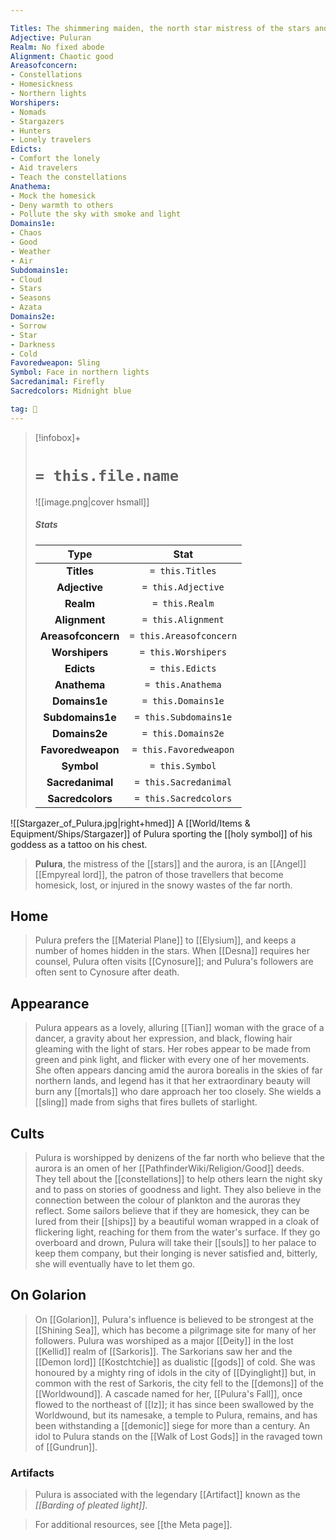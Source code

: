 ```yaml
---

Titles: The shimmering maiden, the north star mistress of the stars and the mysterious light of the aurora,mistress of the aurora iobara
Adjective: Puluran 
Realm: No fixed abode
Alignment: Chaotic good
Areasofconcern:
- Constellations
- Homesickness
- Northern lights
Worshipers:
- Nomads
- Stargazers
- Hunters
- Lonely travelers
Edicts:
- Comfort the lonely
- Aid travelers
- Teach the constellations
Anathema:
- Mock the homesick
- Deny warmth to others
- Pollute the sky with smoke and light
Domains1e:
- Chaos
- Good
- Weather
- Air
Subdomains1e:
- Cloud
- Stars
- Seasons
- Azata
Domains2e:
- Sorrow
- Star
- Darkness
- Cold
Favoredweapon: Sling
Symbol: Face in northern lights
Sacredanimal: Firefly
Sacredcolors: Midnight blue

tag: 🙏
---
```


> [!infobox]+
> #  `= this.file.name`
> ![[image.png|cover hsmall]]
> ##### Stats
> Type | Stat |
> :---:|:---:|
> **Titles** | `= this.Titles` |
> **Adjective** | `= this.Adjective` |
> **Realm** | `= this.Realm` |
> **Alignment** | `= this.Alignment` |
> **Areasofconcern** | `= this.Areasofconcern` |
> **Worshipers** | `= this.Worshipers` |
> **Edicts** | `= this.Edicts` |
> **Anathema** | `= this.Anathema` |
> **Domains1e** | `= this.Domains1e` |
> **Subdomains1e** | `= this.Subdomains1e` |
> **Domains2e** | `= this.Domains2e` |
> **Favoredweapon** | `= this.Favoredweapon` |
> **Symbol** | `= this.Symbol` |
> **Sacredanimal** | `= this.Sacredanimal` |
> **Sacredcolors** | `= this.Sacredcolors` |



![[Stargazer_of_Pulura.jpg|right+hmed]] 
 A [[World/Items & Equipment/Ships/Stargazer]] of Pulura sporting the [[holy symbol]] of his goddess as a tattoo on his chest.
>  **Pulura**, the mistress of the [[stars]] and the aurora, is an [[Angel]] [[Empyreal lord]], the patron of those travellers that become homesick, lost, or injured in the snowy wastes of the far north.



## Home

>  Pulura prefers the [[Material Plane]] to [[Elysium]], and keeps a number of homes hidden in the stars. When [[Desna]] requires her counsel, Pulura often visits [[Cynosure]]; and Pulura's followers are often sent to Cynosure after death.


## Appearance

>  Pulura appears as a lovely, alluring [[Tian]] woman with the grace of a dancer, a gravity about her expression, and black, flowing hair gleaming with the light of stars. Her robes appear to be made from green and pink light, and flicker with every one of her movements. She often appears dancing amid the aurora borealis in the skies of far northern lands, and legend has it that her extraordinary beauty will burn any [[mortals]] who dare approach her too closely. She wields a [[sling]] made from sighs that fires bullets of starlight.


## Cults

>  Pulura is worshipped by denizens of the far north who believe that the aurora is an omen of her [[PathfinderWiki/Religion/Good]] deeds. They tell about the [[constellations]] to help others learn the night sky and to pass on stories of goodness and light. They also believe in the connection between the colour of plankton and the auroras they reflect.
>  Some sailors believe that if they are homesick, they can be lured from their [[ships]] by a beautiful woman wrapped in a cloak of flickering light, reaching for them from the water's surface. If they go overboard and drown, Pulura will take their [[souls]] to her palace to keep them company, but their longing is never satisfied and, bitterly, she will eventually have to let them go.


## On Golarion

>  On [[Golarion]], Pulura's influence is believed to be strongest at the [[Shining Sea]], which has become a pilgrimage site for many of her followers.
>  Pulura was worshiped as a major [[Deity]] in the lost [[Kellid]] realm of [[Sarkoris]]. The Sarkorians saw her and the [[Demon lord]] [[Kostchtchie]] as dualistic [[gods]] of cold. She was honoured by a mighty ring of idols in the city of [[Dyinglight]] but, in common with the rest of Sarkoris, the city fell to the [[demons]] of the [[Worldwound]]. A cascade named for her, [[Pulura's Fall]], once flowed to the northeast of [[Iz]]; it has since been swallowed by the Worldwound, but its namesake, a temple to Pulura, remains, and has been withstanding a [[demonic]] siege for more than a century. An idol to Pulura stands on the [[Walk of Lost Gods]] in the ravaged town of [[Gundrun]].


### Artifacts

>  Pulura is associated with the legendary [[Artifact]] known as the *[[Barding of pleated light]]*.


>  For additional resources, see [[the Meta page]].





